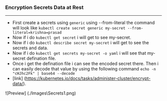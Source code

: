 ### Encryption Secrets Data at Rest 
-------------------------------------

* First create a secrets using ```generic``` using --from-literal the command will look like ```kubectl create secret generic my-secret --from-literal=krishna=prasad``` 
* Now if i do ```kubectl get secret``` i will get to see my-secret.
* Now if i do ```kubectl describe secret my-secret``` i will get to see the secrets and data.
* Now if i do ```kubectl get secrets my-secret -o yaml``` i will see that my-secret defination file.
* Once i get the defination file i can see the encoded secret there. Then i can easily decode that value by using the following command ```echo -n "cHJhc2Fk" | base64 --decode```
* [link] (https://kubernetes.io/docs/tasks/administer-cluster/encrypt-data/).

![Preview] (./Images\Secrets1.png)